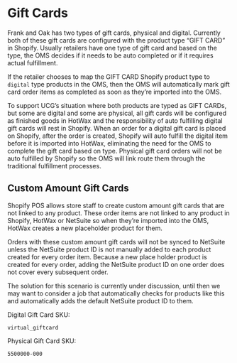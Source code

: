 # Gift Cards
Frank and Oak has two types of gift cards, physical and digital. Currently both of these gift cards are configured with the product type “GIFT CARD” in Shopify. Usually retailers have one type of gift card and based on the type, the OMS decides if it needs to be auto completed or if it requires actual fulfillment. 

If the retailer chooses to map the GIFT CARD Shopify product type to `digital` type products in the OMS, then the OMS will automatically mark gift card order items as completed as soon as they’re imported into the OMS.

To support UCG’s situation where both products are typed as GIFT CARDs, but some are digital and some are physical, all gift cards will be configured as finished goods in HotWax and the responsibility of auto fulfilling digital gift cards will rest in Shopify. When an order for a digital gift card is placed on Shopify, after the order is created, Shopify will auto fulfill the digital item before it is imported into HotWax, eliminating the need for the OMS to complete the gift card based on type. Physical gift card orders will not be auto fulfilled by Shopify so the OMS will link route them through the traditional fulfillment processes.

## Custom Amount Gift Cards
Shopify POS allows store staff to create custom amount gift cards that are not linked to any product. These order items are not linked to any product in Shopify, HotWax or NetSuite so when they’re imported into the OMS, HotWax creates a new placeholder product for them. 

Orders with these custom amount gift cards will not be synced to NetSuite unless the NetSuite product ID is not manually added to each product created for every order item. Because a new place holder product is created for every order, adding the NetSuite product ID on one order does not cover every subsequent order.

The solution for this scenario is currently under discussion, until then we may want to consider a job that automatically checks for products like this and automatically adds the default NetSuite product ID to them.


Digital Gift Card SKU:

```
virtual_giftcard
```

Physical Gift Card SKU:

```
5500000-000
```